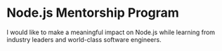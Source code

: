 # Node.js Mentorship Program
I would like to make a meaningful impact on Node.js while learning from industry leaders and world-class software engineers.
